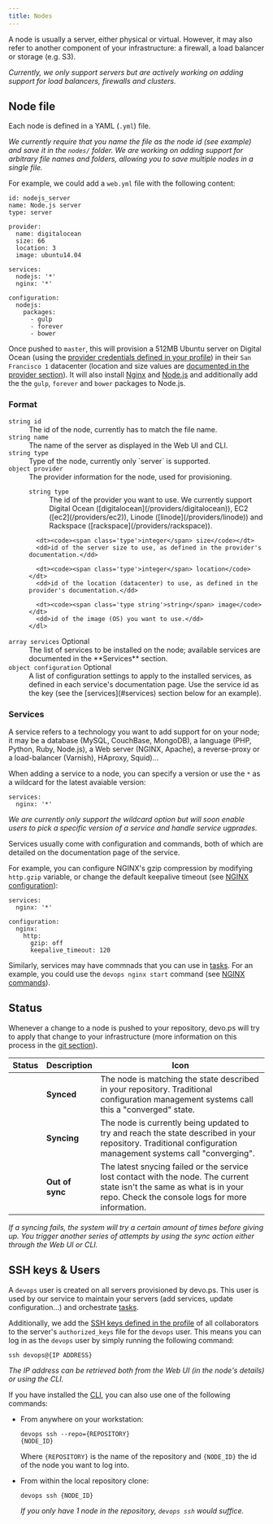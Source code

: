 ```yaml
---
title: Nodes
---
```


A node is usually a server, either physical or virtual. However, it may also refer to another component of your infrastructure: a firewall, a load balancer or storage (e.g. S3).

*Currently, we only support servers but are actively working on adding support for load balancers, firewalls and clusters.*

## Node file

Each node is defined in a YAML (`.yml`) file.

*We currently require that you name the file as the node id (see example) and save it in the `nodes/` folder. We are working on adding support for arbitrary file names and folders, allowing you to save multiple nodes in a single file.*

For example, we could add a `web.yml` file with the following content:

    id: nodejs_server
    name: Node.js server
    type: server

    provider:
      name: digitalocean
      size: 66
      location: 3
      image: ubuntu14.04

    services:
      nodejs: '*'
      nginx: '*'

    configuration:
      nodejs:
        packages:
          - gulp
          - forever
          - bower      

Once pushed to `master`, this will provision a 512MB Ubuntu server on Digital Ocean (using the [provider credentials defined in your profile](/manual/profile#providers)) in their `San Francisco 1` datacenter (location and size values are [documented in the provider section](/providers/digital_ocean/)). It will also install [Nginx](/services/nginx) and [Node.js](/services/nodejs) and additionally add the the `gulp`, `forever` and `bower` packages to Node.js.

### Format

<dl>
  <dt><code><span class='type'>string</span> id</code></dt>
  <dd>The id of the node, currently has to match the file name.</dd>

  <dt><code><span class='type'>string</span> name</code></dt>
  <dd>The name of the server as displayed in the Web UI and CLI.</dd>

  <dt><code><span class='type'>string</span> type</code></dt.>
  <dd>Type of the node, currently only `server` is supported.</dd>

  <dt><code><span class='type'>object</span> provider</code></dt>
  <dd>
    The provider information for the node, used for provisioning.
    <dl>
      <dt><code><span class='type'>string</span> type</code></dt>
      <dd>The id of the provider you want to use. We currently support Digital Ocean ([digitalocean](/providers/digitalocean)), EC2 ([ec2](/providers/ec2)), Linode ([linode](/providers/linode)) and Rackspace ([rackspace](/providers/rackspace)).</dd>
      
      <dt><code><span class='type'>integer</span> size</code></dt>
      <dd>id of the server size to use, as defined in the provider's documentation.</dd>
      
      <dt><code><span class='type'>integer</span> location</code></dt>
      <dd>id of the location (datacenter) to use, as defined in the provider's documentation.</dd>
      
      <dt><code><span class='type string'>string</span> image</code></dt>
      <dd>id of the image (OS) you want to use.</dd>
    </dl>
  </dd>

  <dt>
    <code><span class='type'>array</span> services</code>
    <span class='optional'>Optional</span>
  </dt>
  <dd>The list of services to be installed on the node; available services are documented in the **Services** section.</dd>

  <dt>
    <code><span class='type'>object</span> configuration</code>
    <span class='optional'>Optional</span>
  </dt>
  <dd>A list of configuration settings to apply to the installed services, as defined in each service's documentation page. Use the service id as the key (see the [services](#services) section below for an example).</dd>
</dl>

### Services

A service refers to a technology you want to add support for on your node; it may be a database (MySQL, CouchBase, MongoDB), a language (PHP, Python, Ruby, Node.js), a Web server (NGINX, Apache), a reverse-proxy or a load-balancer (Varnish), HAproxy, Squid)...

When adding a service to a node, you can specify a version or use the `*` as a wildcard for the latest avaiable version:

    services:
      nginx: '*'

*We are currently only support the wildcard option but will soon enable users to pick a specific version of a service and handle service ugprades.*

Services usually come with configuration and commands, both of which are detailed on the documentation page of the service.

For example, you can configure NGINX's gzip compression by modifying `http.gzip` variable, or change the default keepalive timeout (see [NGINX configuration](/services/nginx/#configuration)):

    services:
      nginx: '*'

    configuration:
      nginx:
        http:
          gzip: off
          keepalive_timeout: 120

Similarly, services may have commnads that you can use in [tasks](/manual/tasks). For an example, you could use the `devops nginx start` command (see [NGINX commands](/services/nginx/#commands)).

## Status

Whenever a change to a node is pushed to your repository, devo.ps will try to apply that change to your infrastructure (more information on this process in the [git section](/manual/git-repositories)).

Status | Description | Icon
--- | --- | ---
<span class='icon synced'></span> | **Synced** | The node is matching the state described in your repository. Traditional configuration management systems call this a "converged" state.
<span class='icon syncing'></span> | **Syncing** | The node is currently being updated to try and reach the state described in your repository. Traditional configuration management systems call "converging".
 <span class='icon error'></span> | **Out of sync** | The latest snycing failed or the service lost contact with the node. The current state isn't the same as what is in your repo. Check the console logs for more information.

*If a syncing fails, the system will try a certain amount of times before giving up. You trigger another series of attempts by using the sync action either through the Web UI or CLI.*


## SSH keys & Users

A `devops` user is created on all servers provisioned by devo.ps. This user is used by our service to maintain your servers (add services, update configuration...) and orchestrate [tasks](/manual/tasks).

Additionally, we add the [SSH keys defined in the profile](/manual/profile#ssh) of all collaborators to the server's `authorized_keys` file for the `devops` user. This means you can log in as the `devops` user by simply running the following command:

<code class='terminal pre'>ssh devops@{IP ADDRESS}</code>

*The IP address can be retrieved both from the Web UI (in the node's details) or using the CLI.*

If you have installed the [CLI](/manual/CLI.html), you can also use one of the following commands:

- From anywhere on your workstation:

    <code class='terminal pre'>devops ssh --repo={REPOSITORY} {NODE_ID}</code>

    Where `{REPOSITORY}` is the name of the repository and `{NODE_ID}` the id of the node you want to log into.

- From within the local repository clone:

    <code class='terminal pre'>devops ssh {NODE_ID}</code>

    *If you only have 1 node in the repository, `devops ssh` would suffice.*
    